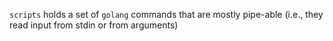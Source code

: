 `scripts` holds a set of `golang` commands that are mostly pipe-able (i.e., they read input from stdin or from arguments)
